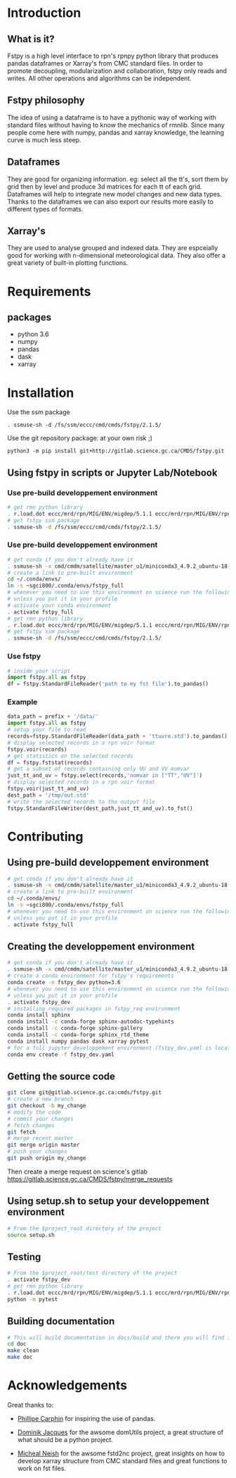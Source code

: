 # Introduction

## What is it?

Fstpy is a high level interface to rpn's rpnpy python library that
produces pandas dataframes or Xarray's from CMC standard files. In order
to promote decoupling, modularization and collaboration, fstpy only
reads and writes. All other operations and algorithms can be
independent.

## Fstpy philosophy

The idea of ​​using a dataframe is to have a pythonic way of working
with standard files without having to know the mechanics of rmnlib.
Since many people come here with numpy, pandas and xarray knowledge, the
learning curve is much less steep.

## Dataframes

They are good for organizing information. eg: select all the tt's, sort
them by grid then by level and produce 3d matrices for each tt of each
grid. Dataframes will help to integrate new model changes and new data
types. Thanks to the dataframes we can also export our results more
easily to different types of formats.

## Xarray's

They are used to analyse grouped and indexed data. They are espceially
good for working with n-dimensional meteorological data. They also offer
a great variety of built-in plotting functions.

# Requirements

## packages

-   python 3.6
-   numpy
-   pandas
-   dask
-   xarray

# Installation

Use the ssm package

    . ssmuse-sh -d /fs/ssm/eccc/cmd/cmds/fstpy/2.1.5/

Use the git repository package: at your own risk ;)

    python3 -m pip install git+http://gitlab.science.gc.ca/CMDS/fstpy.git

## Using fstpy in scripts or Jupyter Lab/Notebook

### Use pre-build developpement environment

``` bash
# get rmn python library      
. r.load.dot eccc/mrd/rpn/MIG/ENV/migdep/5.1.1 eccc/mrd/rpn/MIG/ENV/rpnpy/2.1.2      
# get fstpy ssm package
. ssmuse-sh -d /fs/ssm/eccc/cmd/cmds/fstpy/2.1.5/
```

### Use pre-build developpement environment

``` bash
# get conda if you don't already have it  
. ssmuse-sh -x cmd/cmdm/satellite/master_u1/miniconda3_4.9.2_ubuntu-18.04-skylake-64   
# create a link to pre-built environment
cd ~/.conda/envs/
ln -s ~sgci800/.conda/envs/fstpy_full
# whenever you need to use this environment on science run the following (if you have'nt loaded the conda ssm, you'll need to do it everytime)
# unless you put it in your profile
# activate your conda environment     
. activate fstpy_full     
# get rmn python library      
. r.load.dot eccc/mrd/rpn/MIG/ENV/migdep/5.1.1 eccc/mrd/rpn/MIG/ENV/rpnpy/2.1.2      
# get fstpy ssm package
. ssmuse-sh -d /fs/ssm/eccc/cmd/cmds/fstpy/2.1.5/
```

### Use fstpy

``` python
# inside your script    
import fstpy.all as fstpy   
df = fstpy.StandardFileReader('path to my fst file').to_pandas()
```

### Example

``` python
data_path = prefix + '/data/'    
import fstpy.all as fstpy
# setup your file to read    
records=fstpy.StandardFileReader(data_path + 'ttuvre.std').to_pandas()    
# display selected records in a rpn voir format    
fstpy.voir(records)    
# get statistics on the selected records    
df = fstpy.fststat(records)    
# get a subset of records containing only UU and VV momvar    
just_tt_and_uv = fstpy.select(records,'nomvar in ["TT","UV"]')    
# display selected records in a rpn voir format   
fstpy.voir(just_tt_and_uv)    
dest_path = '/tmp/out.std'    
# write the selected records to the output file    
fstpy.StandardFileWriter(dest_path,just_tt_and_uv).to_fst()    
```

# Contributing

## Using pre-build developpement environment

``` bash
# get conda if you don't already have it  
. ssmuse-sh -x cmd/cmdm/satellite/master_u1/miniconda3_4.9.2_ubuntu-18.04-skylake-64   
# create a link to pre-built environment
cd ~/.conda/envs/
ln -s ~sgci800/.conda/envs/fstpy_full
# whenever you need to use this environment on science run the following (if you have'nt loaded the conda ssm, you'll need to do it everytime)
# unless you put it in your profile
. activate fstpy_full   
```

## Creating the developpement environment

``` bash
# get conda if you don't already have it  
. ssmuse-sh -x cmd/cmdm/satellite/master_u1/miniconda3_4.9.2_ubuntu-18.04-skylake-64   
# create a conda environment for fstpy's requirements   
conda create -n fstpy_dev python=3.6   
# whenever you need to use this environment on science run the following (if you have'nt loaded the conda ssm, you'll need to do it everytime)
# unless you put it in your profile
. activate fstpy_dev   
# installing required packages in fstpy_req environment  
conda install sphinx
conda install -c conda-forge sphinx-autodoc-typehints
conda install -c conda-forge sphinx-gallery
conda install -c conda-forge sphinx_rtd_theme
conda install numpy pandas dask xarray pytest
# for a full jupyter developpement environment (fstpy_dev.yaml is located in project root)
conda env create -f fstpy_dev.yaml
```

## Getting the source code

``` bash
git clone git@gitlab.science.gc.ca:cmds/fstpy.git
# create a new branch
git checkout -b my_change
# modify the code
# commit your changes
# fetch changes
git fetch
# merge recent master
git merge origin master
# push your changes
git push origin my_change
```

Then create a merge request on science's gitlab
<https://gitlab.science.gc.ca/CMDS/fstpy/merge_requests>

## Using setup.sh to setup your developpement environment

``` bash
# From the $project_root directory of the project
source setup.sh
```

## Testing

``` bash
# From the $project_root/test directory of the project
. activate fstpy_dev    
# get rmn python library      
. r.load.dot eccc/mrd/rpn/MIG/ENV/migdep/5.1.1 eccc/mrd/rpn/MIG/ENV/rpnpy/2.1.2     
python -m pytest  
```

## Building documentation

``` bash
# This will build documentation in docs/build and there you will find index.html 
cd doc
make clean    
make doc
```

# Acknowledgements

Great thanks to:

-   [Phillipe Carphin](mailto:Phillipe.Carphin2@canada.ca) for inspiring
    the use of pandas.

-   [Dominik Jacques](mailto:Dominik.Jacques@canada.ca) for the awsome
    domUtils project, a great structure of what should be a python
    project.

-   [Micheal Neish](mailto:Micheal.Neish@canada.ca) for the awsome
    fstd2nc project, great insights on how to develop xarray structure
    from CMC standard files and great functions to work on fst files.
